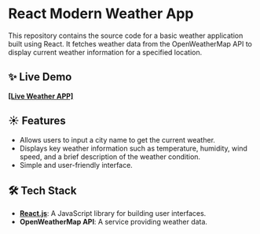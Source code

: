 # React Modern Weather App

This repository contains the source code for a basic weather application built using React. It fetches weather data from the OpenWeatherMap API to display current weather information for a specified location.

## ✨ Live Demo

[**[Live Weather APP]**](YOUR_LIVE_WEBSITE_URL)

## ☀️ Features

* Allows users to input a city name to get the current weather.
* Displays key weather information such as temperature, humidity, wind speed, and a brief description of the weather condition.
* Simple and user-friendly interface.

## 🛠️ Tech Stack

* **[React.js](https://react.dev/)**: A JavaScript library for building user interfaces.
* **OpenWeatherMap API**: A service providing weather data.

